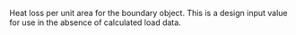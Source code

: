 Heat loss per unit area for the boundary object. This is a design input value for use in the absence of calculated load data.